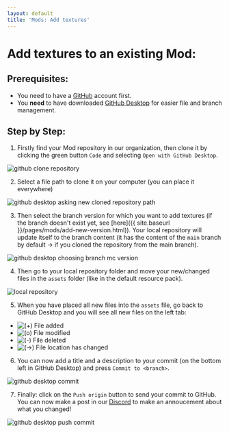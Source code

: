 ```yaml
---
layout: default
title: 'Mods: Add textures'
---
```


# Add textures to an **existing** Mod:

## Prerequisites:

- You need to have a [GitHub](https://github.com/) account first.  
- You **need** to have downloaded [GitHub Desktop](https://desktop.github.com/) for easier file and branch management.

## Step by Step:

1. Firstly find your Mod repository in our organization, then clone it by clicking the green button `Code` and selecting `Open with GitHub Desktop`.  
<img src="https://i.imgur.com/yLNH6zc.png" alt="github clone repository" class="center">

2. Select a file path to clone it on your computer (you can place it everywhere)  
<img src="https://i.imgur.com/9x489gR.png" alt="github desktop asking new cloned repository path" class="center">

3. Then select the branch version for which you want to add textures (if the branch doesn't exist yet, see [here]({{ site.baseurl }}/pages/mods/add-new-version.html)). Your local repository will update itself to the branch content (it has the content of the `main` branch by default → if you cloned the repository from the main branch).  
<img src="https://i.imgur.com/PH2NVfc.png" alt="github desktop choosing branch mc version" class="center">

4. Then go to your local repository folder and move your new/changed files in the `assets` folder (like in the default resource pack).
<img src="https://i.imgur.com/qkMM0LG.png" alt="local repository" class="center">

5. When you have placed all new files into the `assets` file, go back to GitHub Desktop and you will see all new files on the left tab:
- ![(+)](https://i.imgur.com/GLJVznb.png) File added
- ![(o)](https://i.imgur.com/YQm9sOB.png) File modified
- ![(-)](https://i.imgur.com/td27NCr.png) File deleted
- ![(→)](https://i.imgur.com/qZbsYi5.png) File location has changed

6.  You can now add a title and a description to your commit (on the bottom left in GitHub Desktop) and press `Commit to <branch>`.  
<img src="https://i.imgur.com/fRwFSEj.png" alt="github desktop commit" class="center">

7.  Finally: click on the `Push origin` button to send your commit to GitHub. You can now make a post in our [Discord](https://discord.com/invite/QF2CAX7) to make an annoucement about what you changed!  
<img src="https://i.imgur.com/5g2rLNp.png" alt="github desktop push commit" class="center">
